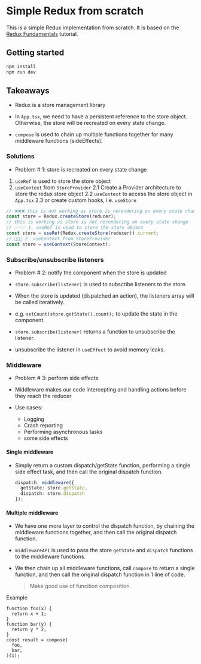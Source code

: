 # Simple Redux from scratch

This is a simple Redux implementation from scratch. It is based on the [Redux Fundamentals](https://redux.js.org/tutorials/fundamentals/part-1-overview) tutorial.

## Getting started

```sh
npm install
npm run dev
```

## Takeaways

- Redux is a store management library

- In `App.tsx`, we need to have a persistent reference to the store object. Otherwise, the store will be recreated on every state change.

- `compose` is used to chain up multiple functions together for many middleware functions (sideEffects).

### Solutions

- Problem # 1: store is recreated on every state change

1. `useRef` is used to store the store object
2. `useContext` from `StoreProvider`
   2.1 Create a Provider architecture to store the redux store object
   2.2 `useContext` to access the store object in `App.tsx`
   2.3 or create custom hooks, i.e. `useStore`

```ts
// ❌❌❌ this is not working as store is rerendering on every state change
const store = Redux.createStore(reducer);
// this is working as store is not rerendering on every state change
// ✅✅✅ 1. useRef is used to store the store object
const store = useRef(Redux.createStore(reducer)).current;
// 💯💯💯 2. useContext from StoreProvider
const store = useContext(StoreContext);
```

### Subscribe/unsubscribe listeners

- Problem # 2: notify the component when the store is updated

- `store.subscribe(listener)` is used to subscribe listeners to the store.
- When the store is updated (dispatched an action), the listeners array will be called iteratively.
- e.g. `setCount(store.getState().count);` to update the state in the component.
- `store.subscribe(listener)` returns a function to unsubscribe the listener.
- unsubscribe the listener in `useEffect` to avoid memory leaks.

### Middleware

- Problem # 3: perform side effects

- Middleware makes our code intercepting and handling actions before they reach the reducer

- Use cases:

  - Logging
  - Crash reporting
  - Performing asynchronous tasks
  - some side effects

#### Single middleware

- Simply return a custom dispatch/getState function, performing a single side effect task, and then call the original dispatch function.

  ```ts
  dispatch: middleware({
    getState: store.getState,
    dispatch: store.dispatch
  });
  ```

#### Multiple middleware

- We have one more layer to control the dispatch function, by chaining the middleware functions together, and then call the original dispatch function.
- `middlewareAPI` is used to pass the store `getState` and `dispatch` functions to the middleware functions.
- We then chain up all middleware functions, call `compose` to return a single function, and then call the original dispatch function in 1 line of code.

  > Make good use of funcition composition.

Example

```
function foo(x) {
  return x + 1;
}
function bar(y) {
  return y * 2;
}
const result = compose(
  foo,
  bar,
)(1);
```
